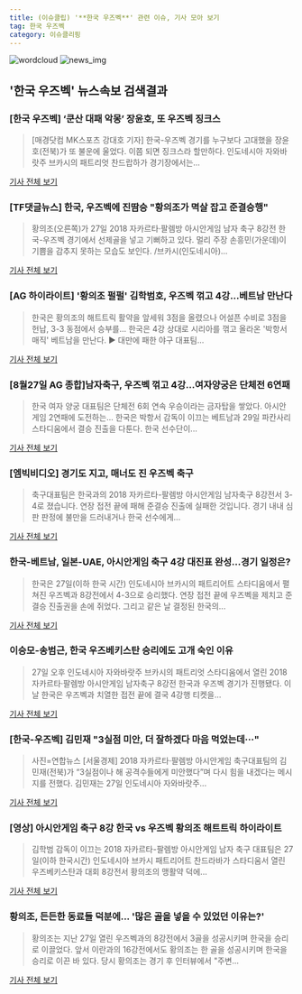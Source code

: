 ```yaml
---
title: (이슈클립) '**한국 우즈벡**' 관련 이슈, 기사 모아 보기
tag: 한국 우즈벡
category: 이슈클리핑
---
```

![wordcloud](https://s3.ap-northeast-2.amazonaws.com/lyrics101-wordcloud/2018-08-28-1535400904.png)
![news_img](https://user-images.githubusercontent.com/42597476/44507050-1206f400-a6e4-11e8-8d98-7ffbfebb353f.png)
## **'**한국 우즈벡**'** 뉴스속보 검색결과
### [**한국 우즈벡**] ‘쿤산 대패 악몽’ 장윤호, 또 우즈벡 징크스

>[매경닷컴 MK스포츠 강대호 기자] 한국-우즈벡 경기를 누구보다 고대했을 장윤호(전북)가 또 불운에 울었다. 이쯤 되면 징크스라 할만하다. 인도네시아 자와바랏주 브카시의 패트리엇 찬드랍하가 경기장에서는...

<a href="http://sports.mk.co.kr/view.php?year=2018&no=538797" target="_blank">기사 전체 보기</a>

### [TF댓글뉴스] 한국, 우즈벡에 진땀승 "황의조가 멱살 잡고 준결승행"

>황의조(오른쪽)가 27일 2018 자카르타·팔렘방 아시안게임 남자 축구 8강전 한국-우즈벡 경기에서 선제골을 넣고 기뻐하고 있다. 멀리 주장 손흥민(가운데)이 기쁨을 감추지 못하는 모습도 보인다. /브카시(인도네시아)...

<a href="http://news.tf.co.kr/read/soccer/1731795.htm" target="_blank">기사 전체 보기</a>

### [AG 하이라이트] '황의조 펄펄' 김학범호, 우즈벡 꺾고 4강…베트남 만난다

>한국은 황의조의 해트트릭 활약을 앞세워 3점을 올렸으나 어설픈 수비로 3점을 헌납, 3-3 동점에서 승부를... 한국은 4강 상대로 시리아를 꺾고 올라온 '박항서 매직' 베트남을 만난다. ▶ 대만에 패한 야구 대표팀...

<a href="http://www.xportsnews.com/?ac=article_view&entry_id=1012603" target="_blank">기사 전체 보기</a>

### [8월27일 AG 종합]남자축구, 우즈벡 꺾고 4강…여자양궁은 단체전 6연패

>한국 여자 양궁 대표팀은 단체전 6회 연속 우승이라는 금자탑을 쌓았다. 아시안게임 2연패에 도전하는... 한국은 박항서 감독이 이끄는 베트남과 29일 파칸사리 스타디움에서 결승 진출을 다툰다. 한국 선수단이...

<a href="http://www.newsis.com/view/?id=NISX20180828_0000401780&cID=10514&pID=10500" target="_blank">기사 전체 보기</a>

### [엠빅비디오] 경기도 지고, 매너도 진 우즈벡 축구

>축구대표팀은 한국과의 2018 자카르타-팔렘방 아시안게임 남자축구 8강전서 3-4로 졌습니다. 연장 접전 끝에 패해 준결승 진출에 실패한 것입니다. 경기 내내 심판 판정에 불만을 드러내거나 한국 선수에게...

<a href="http://imnews.imbc.com/n_newssas/fullmovie/fullmovie02/4788634_16727.html" target="_blank">기사 전체 보기</a>

### 한국-베트남, 일본-UAE, 아시안게임 축구 4강 대진표 완성...경기 일정은?

>한국은 27일(이하 한국 시간) 인도네시아 브카시의 패트리어트 스타디움에서 펼쳐진 우즈벡과 8강전에서 4-3으로 승리했다. 연장 접전 끝에 우즈벡을 제치고 준결승 진출권을 손에 쥐었다. 그리고 같은 날 결정된 한국의...

<a href="http://www.slist.kr/news/articleView.html?idxno=43784" target="_blank">기사 전체 보기</a>

### 이승모-송범근, 한국 우즈베키스탄 승리에도 고개 숙인 이유

>27일 오후 인도네시아 자와바랏주 브카시의 패트리엇 스타디움에서 열린 2018 자카르타·팔렘방 아시안게임 남자축구 8강전 한국과 우즈벡 경기가 진행됐다. 이날 한국은 우즈벡과 치열한 접전 끝에 결국 4강행 티켓을...

<a href="http://www.nextdaily.co.kr/news/article.html?id=20180828800007" target="_blank">기사 전체 보기</a>

### [한국-우즈벡] 김민재 "3실점 미안, 더 잘하겠다 마음 먹었는데···"

>사진=연합뉴스 [서울경제] 2018 자카르타·팔렘방 아시안게임 축구대표팀의 김민재(전북)가 “3실점이나 해 공격수들에게 미안했다”며 다시 힘을 내겠다는 메시지를 전했다. 김민재는 27일 인도네시아 자와바랏주...

<a href="http://www.sedaily.com/NewsView/1S3J9LY5YE" target="_blank">기사 전체 보기</a>

### [영상] 아시안게임 축구 8강 한국 vs 우즈벡 황의조 해트트릭 하이라이트

>김학범 감독이 이끄는 2018 자카르타-팔렘방 아시안게임 남자 축구 대표팀은 27일(이하 한국시간) 인도네시아 브카시 패트리어트 찬드라바가 스타디움서 열린 우즈베키스탄과 대회 8강전서 황의조의 맹활약 덕에...

<a href="https://programs.sbs.co.kr/sports/ag2018/article/56053/S10009188890" target="_blank">기사 전체 보기</a>

### 황의조, 든든한 동료들 덕분에... '많은 골을 넣을 수 있었던 이유는?'

>황의조는 지난 27일 열린 우즈벡과의 8강전에서 3골을 성공시키며 한국을 승리로 이끌었다. 앞서 이란과의 16강전에서도 황의조는 한 골을 성공시키며 한국을 승리로 이끈 바 있다. 당시 황의조는 경기 후 인터뷰에서 "주변...

<a href="http://www.gukjenews.com/news/articleView.html?idxno=981481" target="_blank">기사 전체 보기</a>


